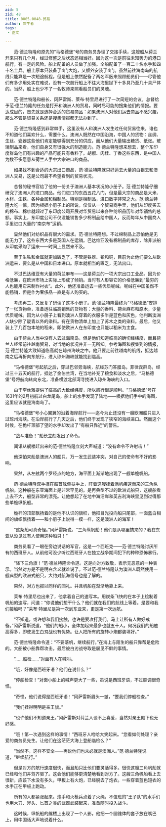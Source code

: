 ```yaml
---
aid: 5
zid: 48
title: 0005.0048-贸易
author: 吹牛者
tags: 
 - 正文

---
```




　　范·德兰特隆和原先的“马格德堡”号的商务员办理了交接手续，这艘船从荷兰开来只有几个月，经过修整之后状态还相当好。因为这一次是前往未知势力的港口航行，有一定的风险。船上配备的人员做了加强。全船配备了一百二十名水手和四十名士兵。船上原本只装备了4门大炮，又额外安装了4门。虽然前往海南岛的航线只能算是一次短途航程，但是船上依然配备了两名军医来照顾船员们——尽管他们有多少用处实在难说，没有一次航行船上不往大海里抛下十多具乃至几十具尸体的。当然，船上也少不了一名牧师来照看船员们的灵魂。

　　范·德兰特隆和船长、冈萨雷斯、莱布·特里尼进行了一次简短的会议。总督给予范·德兰特隆的任务是打开和澳洲人的贸易，同时尽可能的搜集他们的情报。要达成目的，首先就是选择合适的贸易商品：如果澳洲人对他们运去商品不感兴趣，那么不管是贸易关系还是搜集情报都无法办到了。

　　范·德兰特隆感到非常棘手，这里没有人和澳洲人发生过任何贸易往来，谁也不知道他们喜欢什么，需要什么。澳洲人既然在中国沿海，中国人的货物：丝绸、生丝、瓷器这些他们肯定能够得到充分的供应，而从他们大量输出糖货、纸张。玻璃制品来看，他们自身又有很强大的制造能力。范·德兰特隆想来想去，整个东印度群岛他们有兴趣的产品可能只有香料了。胡椒、肉桂、丁香这些东西，是中国人为数不多愿意从荷兰人手中大宗进口的商品。

　　如果找不到合适的大宗出口商品，范·德兰特隆就只好运去大量的白银去和澳洲人交易，这是公司最不希望看到的贸易状况。

　　总督的秘书官给了他的一份关于澳洲人基本状况的小册子。范·德兰特隆仔细研究了澳洲人的进口商品。他们进口的东西五花八门，但是最大宗的商品是大米、木材、生铁、各种金属和棉制品。特别是棉制品，进口数字非常之大。范·德兰特隆大吃一惊，因为根据小册子上的所说，仅仅从一个贸易商手里，他们从印度买去的棉布、棉纱就超过了东印度公司开展对华贸易以来各种纺织品历年对华销售的总额。事实上，东印度公司不仅没能销售多少棉制品给中国人，反而每年从中国商人手里进口大量的“南京布”运销。

　　显然他们对纺织品有很大的需求。范·德兰特隆想。不过棉制品上恐怕他是无能无力了，这些东西大多是英国人在运销。巴达维亚没有棉制品的库存，除非派船从印度采购了运来——时间上显然来不及。

　　至于生铁和金属就更加匮乏了，不管是铁器、铅和铜，目前为止他们要么从欧洲运来，要么是从中国和日本进口。原本就相当的匮乏，无法出口。

　　不过巴达维亚有大量的荷兰麻布——这是荷兰的一项大宗出口工业品。因为价格低廉，在欧洲市场上实际上形成了倾销。当时有人形容它的价格低廉到“最穷的人也能用它来制作衬衣”。此外，他还准备运去一些优质呢绒。呢绒在中国虽然不能畅销，但是作为奢侈品一直是有人购买的。

　　考虑再三，又反复了研读了这本小册子。范·德兰特隆最终为“马格德堡”安排了一张货物单，准备运往临高销售的货物有：大量的香料、荷兰麻布和原木，少量优质呢绒。因为从小册子上看到澳洲人穿着的衣服多半是蓝色和灰色，他判断澳洲人缺少除了靛青以外的染料。有在货物清单上加上了苏木之类的染料。最后，他又装上了几百包本地的稻米。即使欧洲人在东印度也只能以稻米为主食。

　　由于荷兰人当中没有人去过海南岛，但是他们知道临高的确切经纬度，而且荷兰人经常前往越南贸易，对当地的状况并非一无所知。参考海图和搜集到的情报，范·德兰特隆大致知道临高就在琼州海峡之中。他只要走前往越南的航线，抵达越南之后再折向东航行，进入琼州海峡就能找到临高。

　　“马格德堡”号起航之后，穿过巴邻旁海峡，航经苏门答腊岛，菲律宾群岛，经过三十五天的航行，抵达了金伯兰湾，在当地补充了粮食和淡水之后，“马格德堡”号将航向转向东北，准备横渡北部湾寻找进入琼州海峡的入口。

　　由于李丝雅提供了临高的大致经纬度，所以航行很是顺利。“马格德堡”号在1631年的2月初航过白龙尾岛，船上的水手发现了陆地——根据他们手中的海图，这里应该就是海南岛了。

　　“马格德堡”号小心翼翼的沿着海岸航行——迄今为止还没有一艘欧洲船只进入过琼州海峡。在沿岸航行了几天之后，他们终于发现了狭窄的海峡进口。然而这个时候，在桅杆顶部了望的水手却发出了“有船只靠近”的警告。

　　“战斗准备！”船长立刻发出了命令。

　　闻讯从艉楼赶出来的范·德兰特隆立刻大声喊道：“没有命令不许射击！”

　　他深怕来船是澳洲人的船只，万一发生武装冲突，对自己的使命有不好的影响。

　　果然，从左舷两个罗经点的地方，海平面上渐渐地出现了一艘单桅帆船。

　　范·德兰特隆双手撑在船首舷侧扶手上，盯着这艘挂着满帆疾速而来的三角纵帆船。这种船在东亚海面上是非常罕见的。是再典型不过的欧洲式船只，这艘船看上去不大，船型非常的漂亮。让他想起了在地中海沿岸和英吉利海峡里见到过得那些单桅纵帆船。

　　桅杆的顶部飘扬着的是他不认识的旗帜，他把目光投向船只尾部，一面蓝白相间的旗帜飘扬着——和小册子上说得一模一样，这是澳洲人的海军！

　　“这条船可真奇怪。”冈萨雷斯说，“三角纵帆船！他们是从哪里搞来的？我在东亚从没见过有人使用这种船只！”

　　商务员看了一眼在旁边说话的军官，这是一个西班克——范·德兰特隆讨厌所有的西班牙人。从前他可没少听过西班牙人在独立战争期间犯下的种种恐怖暴行。

　　“降下三角旗！”范·德兰特隆命令道。这是向对方致敬，表示无恶意的一种表示。当然对方是不是明白含义就难说了。不过范·德兰特隆认为澳洲人既然使用一艘典型的欧洲式船只，大约对航海信号也是了解的。

　　果然，对方也报以同样的回礼。并且帆船在渐渐地靠上来。

　　莱布·特里尼也出来了，他拿着自己的速写本。用炭条飞快的在本子上绘制着帆船的速写，问道：“你说他们想干什么？他们就在我们的航线上等着。是要和我们接触吗？”莱布·特里尼是第一次到东亚来，更是第一次远航。

　　“不知道。或许想和我们接触，也许是要攻打我们。马上让所有人做好戒备。”冈萨雷斯说道，“他们的船小，全体加起来最多也就五十人。何况我们的船舷高得多，即使发生白刃战也有优势。让人把所有的旋转小炮都装填好。”

　　范·德兰特隆命令道：“不要落帆，继续航行。”在海上与陌生的船只靠帮是危险的。大船被小船靠帮攻击，最后被白刃战夺取是屡见不鲜的事情。

　　“……船检……”对面有人在喊叫。

　　“哦，好像是西班牙语？他们在说什么？”

　　“停船检查！”对面小船上的喊声更大了一些，虽说是西班牙语，不过腔调很奇怪。

　　“奇怪，他们说得是西班牙语！”冈萨雷斯眉头一皱，“要我们停船检查。”

　　“我们挂得明明是亲王旗。”

　　“也许他们不知道亲王。”冈萨雷斯对荷兰人谈不上喜爱，当然对亲王殿下也无好感。

　　“哦！第一次遇到这样的事情！”西班牙人哈哈大笑起来。“您看如何处理？亲爱的商务员先生。让他们在这茫茫大海上登船临检么？”

　　“当然不，这样不安全——再说他们也未必就是澳洲人。”范·德兰特隆说道，“继续航行。”

　　但是对方的航行速度很快，而且船只比他们要灵活得多。很快这艘三角帆船就已经和他们并驾齐驱了。这会他们能够更清楚地看到对方了。这艘三角帆船看上去很新，应该下水没有多久，甲板上有火炮，已经脱去了炮衣。一些穿着蓝色短衣的水手正在甲板上跑动。

　　所有的人都紧张起来。炮手和火枪兵点着了火绳，不值班的“王子队”的水手们也用大刀、斧头、匕首之类的武器武装起来，准备随时投入战斗。

　　这时候，纵帆船的艉楼上出现了一个人影，他把一个圆锥体的套子放在嘴巴上，用中国话大声地说着什么。


